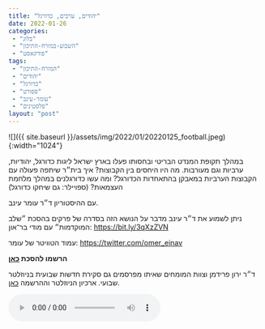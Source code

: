 ```yaml
---
title: "יהודים, ערבים, כדורגל"
date: 2022-01-26
categories: 
 - "בלוג"
 - "השבוע-במזרח-התיכון"
 - "פודקאסט"
tags: 
 - "המזרח-התיכון"
 - "יהודים"
 - "כדורגל"
 - "ספורט"
 - "עומר-עינב"
 - "פלסטינים"
layout: "post"
---
```


![]({{ site.baseurl }}/assets/img/2022/01/20220125_football.jpeg){:width="1024"}

במהלך תקופת המנדט הבריטי ובחסותו פעלו בארץ ישראל ליגות כדורגל, יהודיות, ערביות וגם מעורבות. מה היו היחסים בין הקבוצות? איך בית״ר שיתפה פעולה עם הקבוצות הערביות במאבקן בהתאחדות הכדורגל? ומה עשו כדורגלנים במהלך מלחמת העצמאות? (ספויילר: גם שיחקו כדורגל)

עם ההיסטוריון ד״ר עומר עינב.

ניתן לשמוע את ד״ר עינב מדבר על הנושא הזה בסדרה של פרקים בהסכת ״שלב המוקדמות״ עם מודי בר־און: [<https://bit.ly/3qXzZVN>](https://bit.ly/3qXzZVN)

עמוד הטוויטר של עומר: [<https://twitter.com/omer_einav>](https://twitter.com/omer_einav)

**הרשמו להסכת [כאן](https://anchor.fm/hashavua)**

 ד״ר ירון פרידמן וצוות המומחים שאיתו מפרסמים גם סקירת חדשות שבועית בניוזלטר שבועי. ארכיון הניוזלטר וההרשמה [כאן](https://us7.campaign-archive.com/home/?u=11fe1442157d219f56c36d2a9&id=e0b5399e69).

<audio controls src="https://d3ctxlq1ktw2nl.cloudfront.net/staging/2022-0-26/244451489-44100-2-627cd0f0daeb6.m4a" class=" wp-block-audio"></audio>
